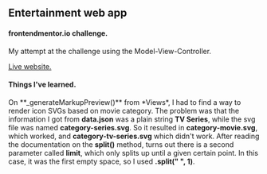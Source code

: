 ## Entertainment web app

#### frontendmentor.io challenge.

My attempt at the challenge using the Model-View-Controller.

[Live website.](https://covacialex.github.io/entertainment-web-app/index.html)

#### Things I've learned.

On \**\_generateMarkupPreview()\*\* from *Views\*, I had to find a way to render icon SVGs based on movie category. The problem was that the information I got from **data.json** was a plain string **TV Series**, while the svg file was named **category-series.svg**. So it resulted in **category-movie.svg**, which worked, and **category-tv-series.svg** which didn't work. After reading the documentation on the **split()** method, turns out there is a second parameter called **limit**, which only splits up until a given certain point. In this case, it was the first empty space, so I used **.split(" ", 1)**.
